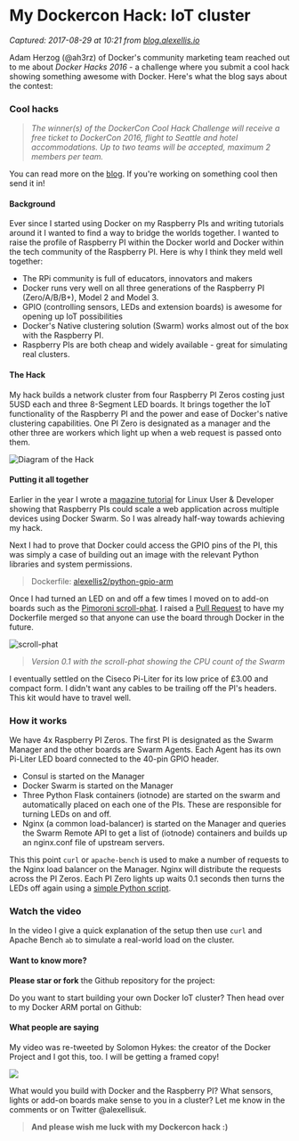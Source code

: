 # My Dockercon Hack: IoT cluster

_Captured: 2017-08-29 at 10:21 from [blog.alexellis.io](https://blog.alexellis.io/iot-docker-cluster/)_

Adam Herzog (@ah3rz) of Docker's community marketing team reached out to me about _Docker Hacks 2016_ \- a challenge where you submit a cool hack showing something awesome with Docker. Here's what the blog says about the contest:

### Cool hacks

> _The winner(s) of the DockerCon Cool Hack Challenge will receive a free ticket to DockerCon 2016, flight to Seattle and hotel accommodations. Up to two teams will be accepted, maximum 2 members per team._

You can read more on the [blog](https://blog.docker.com/2016/05/dockercon-cool-hack-challenge/). If you're working on something cool then send it in!

#### Background

Ever since I started using Docker on my Raspberry PIs and writing tutorials around it I wanted to find a way to bridge the worlds together. I wanted to raise the profile of Raspberry PI within the Docker world and Docker within the tech community of the Raspberry PI. Here is why I think they meld well together:

  * The RPi community is full of educators, innovators and makers
  * Docker runs very well on all three generations of the Raspberry PI (Zero/A/B/B+), Model 2 and Model 3.
  * GPIO (controlling sensors, LEDs and extension boards) is awesome for opening up IoT possibilities
  * Docker's Native clustering solution (Swarm) works almost out of the box with the Raspberry PI.
  * Raspberry PIs are both cheap and widely available - great for simulating real clusters.

#### The Hack

My hack builds a network cluster from four Raspberry PI Zeros costing just 5USD each and three 8-Segment LED boards. It brings together the IoT functionality of the Raspberry PI and the power and ease of Docker's native clustering capabilities. One PI Zero is designated as a manager and the other three are workers which light up when a web request is passed onto them.

![Diagram of the Hack](https://blog.alexellis.io/content/images/2016/05/rpi_swarm.png)

#### Putting it all together

Earlier in the year I wrote a [magazine tutorial](http://blog.alexellis.io/linux-user-developer-magazine/) for Linux User & Developer showing that Raspberry PIs could scale a web application across multiple devices using Docker Swarm. So I was already half-way towards achieving my hack.

Next I had to prove that Docker could access the GPIO pins of the PI, this was simply a case of building out an image with the relevant Python libraries and system permissions.

> Dockerfile: [alexellis2/python-gpio-arm](https://github.com/alexellis/docker-arm/tree/master/images/armv6/python-gpio-arm)

Once I had turned an LED on and off a few times I moved on to add-on boards such as the [Pimoroni scroll-phat](https://shop.pimoroni.com/products/scroll-phat). I raised a [Pull Request](https://github.com/pimoroni/scroll-phat/pull/46) to have my Dockerfile merged so that anyone can use the board through Docker in the future.

![scroll-phat](http://blog.alexellis.io/content/images/2016/04/pi_swarm.jpeg)

> _Version 0.1 with the scroll-phat showing the CPU count of the Swarm_

I eventually settled on the Ciseco Pi-Liter for its low price of £3.00 and compact form. I didn't want any cables to be trailing off the PI's headers. This kit would have to travel well.

### How it works

We have 4x Raspberry PI Zeros. The first PI is designated as the Swarm Manager and the other boards are Swarm Agents. Each Agent has its own Pi-Liter LED board connected to the 40-pin GPIO header.

  * Consul is started on the Manager
  * Docker Swarm is started on the Manager
  * Three Python Flask containers (iotnode) are started on the swarm and automatically placed on each one of the PIs. These are responsible for turning LEDs on and off.
  * Nginx (a common load-balancer) is started on the Manager and queries the Swarm Remote API to get a list of (iotnode) containers and builds up an nginx.conf file of upstream servers.

This this point `curl` or `apache-bench` is used to make a number of requests to the Nginx load balancer on the Manager. Nginx will distribute the requests across the PI Zeros. Each PI Zero lights up waits 0.1 seconds then turns the LEDs off again using a [simple Python script](https://github.com/alexellis/pizero-docker-demo/blob/master/iotnode/lights.py).

### Watch the video

In the video I give a quick explanation of the setup then use `curl` and Apache Bench `ab` to simulate a real-world load on the cluster.

#### Want to know more?

**Please star or fork** the Github repository for the project:

Do you want to start building your own Docker IoT cluster? Then head over to my Docker ARM portal on Github:

#### What people are saying

My video was re-tweeted by Solomon Hykes: the creator of the Docker Project and I got this, too. I will be getting a framed copy!

![](https://blog.alexellis.io/content/images/2016/05/Screen-Shot-2016-05-17-at-18-38-36.png)

What would you build with Docker and the Raspberry PI? What sensors, lights or add-on boards make sense to you in a cluster? Let me know in the comments or on Twitter @alexellisuk.

> **And please wish me luck with my Dockercon hack :)**

